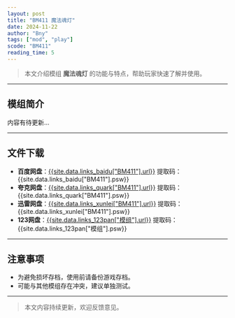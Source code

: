 ```yaml
---
layout: post
title: "BM411 魔法魂灯"
date: 2024-11-22
author: "Bny"
tags: ["mod", "play"]
scode: "BM411"
reading_time: 5
---
```


> 本文介绍模组 **魔法魂灯** 的功能与特点，帮助玩家快速了解并使用。

---

## 模组简介

内容有待更新...

---

## 文件下载
- **百度网盘**：[{{site.data.links_baidu["BM411"].url}}]({{site.data.links_baidu["BM411"].url}}) 提取码：{{site.data.links_baidu["BM411"].psw}}
- **夸克网盘**：[{{site.data.links_quark["BM411"].url}}]({{site.data.links_quark["BM411"].url}}) 提取码：{{site.data.links_quark["BM411"].psw}}
- **迅雷网盘**：[{{site.data.links_xunlei["BM411"].url}}]({{site.data.links_xunlei["BM411"].url}}) 提取码：{{site.data.links_xunlei["BM411"].psw}}
- **123网盘**：[{{site.data.links_123pan["模组"].url}}]({{site.data.links_123pan["模组"].url}}) 提取码：{{site.data.links_123pan["模组"].psw}}

---

## 注意事项
- 为避免损坏存档，使用前请备份游戏存档。
- 可能与其他模组存在冲突，建议单独测试。

---

> 本文内容持续更新，欢迎反馈意见。
